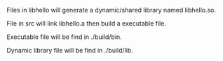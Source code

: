 Files in libhello will generate a dynamic/shared library named libhello.so.

File in src will link libhello.a then build a executable file.

Executable file will be find in ./build/bin.

Dynamic library file will be find in ./build/lib.